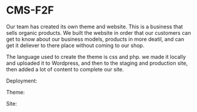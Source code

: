 # CMS-F2F
Our team has created its own theme and website. This is a business that sells organic products. We built the website in order that our customers can get to know about our business models, products in more deatil, and can get it deliever to there place without coming to our shop.

The language used to create the theme is css and php. we made it locally and uploaded it to Wordpress, and then to the staging and production site, then added a lot of content to complete our site.

Deployment: 

Theme: 

Site: 
